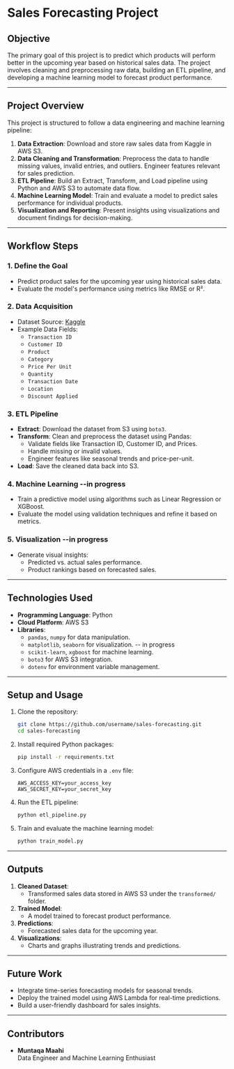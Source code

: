 
# Sales Forecasting Project

## **Objective**
The primary goal of this project is to predict which products will perform better in the upcoming year based on historical sales data. The project involves cleaning and preprocessing raw data, building an ETL pipeline, and developing a machine learning model to forecast product performance.

---

## **Project Overview**
This project is structured to follow a data engineering and machine learning pipeline:
1. **Data Extraction**: Download and store raw sales data from Kaggle in AWS S3.
2. **Data Cleaning and Transformation**: Preprocess the data to handle missing values, invalid entries, and outliers. Engineer features relevant for sales prediction.
3. **ETL Pipeline**: Build an Extract, Transform, and Load pipeline using Python and AWS S3 to automate data flow.
4. **Machine Learning Model**: Train and evaluate a model to predict sales performance for individual products.
5. **Visualization and Reporting**: Present insights using visualizations and document findings for decision-making.

---

## **Workflow Steps**
### 1. **Define the Goal**
- Predict product sales for the upcoming year using historical sales data.
- Evaluate the model's performance using metrics like RMSE or R².

### 2. **Data Acquisition**
- Dataset Source: [Kaggle](https://www.kaggle.com)
- Example Data Fields:
  - `Transaction ID`
  - `Customer ID`
  - `Product`
  - `Category`
  - `Price Per Unit`
  - `Quantity`
  - `Transaction Date`
  - `Location`
  - `Discount Applied`

### 3. **ETL Pipeline**
- **Extract**: Download the dataset from S3 using `boto3`.
- **Transform**: Clean and preprocess the dataset using Pandas:
  - Validate fields like Transaction ID, Customer ID, and Prices.
  - Handle missing or invalid values.
  - Engineer features like seasonal trends and price-per-unit.
- **Load**: Save the cleaned data back into S3.

### 4. **Machine Learning** --in progress
- Train a predictive model using algorithms such as Linear Regression or XGBoost.
- Evaluate the model using validation techniques and refine it based on metrics.

### 5. **Visualization** --in progress
- Generate visual insights:
  - Predicted vs. actual sales performance.
  - Product rankings based on forecasted sales.

---

## **Technologies Used**
- **Programming Language**: Python
- **Cloud Platform**: AWS S3
- **Libraries**:
  - `pandas`, `numpy` for data manipulation.
  - `matplotlib`, `seaborn` for visualization. -- in progress
  - `scikit-learn`, `xgboost` for machine learning.
  - `boto3` for AWS S3 integration.
  - `dotenv` for environment variable management.

---

## **Setup and Usage**
1. Clone the repository:
   ```bash
   git clone https://github.com/username/sales-forecasting.git
   cd sales-forecasting
   ```
2. Install required Python packages:
   ```bash
   pip install -r requirements.txt
   ```
3. Configure AWS credentials in a `.env` file:
   ```
   AWS_ACCESS_KEY=your_access_key
   AWS_SECRET_KEY=your_secret_key
   ```
4. Run the ETL pipeline:
   ```bash
   python etl_pipeline.py
   ```
5. Train and evaluate the machine learning model:
   ```bash
   python train_model.py
   ```

---

## **Outputs**
1. **Cleaned Dataset**:
   - Transformed sales data stored in AWS S3 under the `transformed/` folder.
2. **Trained Model**:
   - A model trained to forecast product performance.
3. **Predictions**:
   - Forecasted sales data for the upcoming year.
4. **Visualizations**:
   - Charts and graphs illustrating trends and predictions.

---

## **Future Work**
- Integrate time-series forecasting models for seasonal trends.
- Deploy the trained model using AWS Lambda for real-time predictions.
- Build a user-friendly dashboard for sales insights.

---

## **Contributors**
- **Muntaqa Maahi**  
  Data Engineer and Machine Learning Enthusiast
